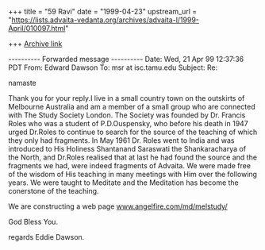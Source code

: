 +++
title = "59 Ravi"
date = "1999-04-23"
upstream_url = "https://lists.advaita-vedanta.org/archives/advaita-l/1999-April/010097.html"

+++
[Archive link](https://lists.advaita-vedanta.org/archives/advaita-l/1999-April/010097.html)

---------- Forwarded message ----------
Date: Wed, 21 Apr 99 12:37:36 PDT
From: Edward Dawson <melstudy at webaxs.net>
To: msr at isc.tamu.edu
Subject: Re:

namaste

Thank you for your reply.I live in a small country town on the outskirts of
Melbourne Australia and am a member of a small group who are connected with
The Study Society London. The Society was founded by Dr. Francis Roles who
was a student of P.D.Ouspensky, who before his death in 1947 urged Dr.Roles
to continue to search for the source of the teaching of which they only had
fragments. In May 1961 Dr. Roles went to India and was introduced to His
Holiness Shantanand Saraswati the Shankaracharya of the North, and Dr.Roles
realised that at last he had found the source and the fragments we had,
were indeed fragments of Advaita. We were made free of the wisdom of His
teaching in many meetings with Him over the following years. We were taught
to Meditate and the Meditation has become the conerstone of the teaching.

We are constructing a web page www.angelfire.com/md/melstudy/

God Bless You.

regards Eddie Dawson.

